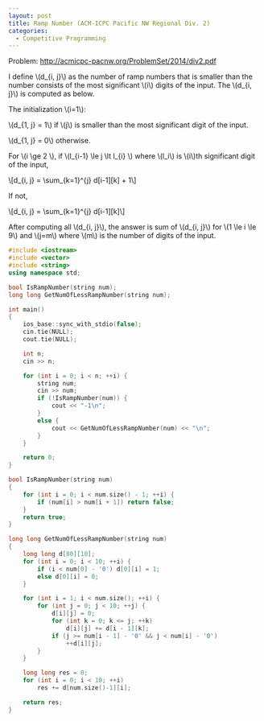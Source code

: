 ```yaml
---
layout: post
title: Ramp Number (ACM-ICPC Pacific NW Regional Div. 2)
categories:
  - Competitive Programming
---
```


Problem: <http://acmicpc-pacnw.org/ProblemSet/2014/div2.pdf>

I define \\(d_{i, j}\\) as the number of ramp numbers that is smaller than the number consists of the most significant \\(i\\) digits of the input. The \\(d_{i, j}\\) is computed as below.

The initialization \\(i=1\\):

\\(d_{1, j} = 1\\) if \\(j\\) is smaller than the most significant digit of the input.

\\(d_{1, j} = 0\\) otherwise.

For \\(i \ge 2 \\), if \\(l_{i-1} \le j \lt l_{i} \\) where \\(l_i\\) is \\(i\\)th significant digit of the input,

\\[d_{i, j} = \sum_{k=1}^{j} d[i-1][k] + 1\\]

If not,

\\[d_{i, j} = \sum_{k=1}^{j} d[i-1][k]\\]

After computing all \\(d_{i, j}\\), the answer is sum of \\(d_{i, j}\\) for \\(1 \le i \le 9\\) and \\(j=m\\) where \\(m\\) is the number of digits of the input.

```c++
#include <iostream>
#include <vector>
#include <string>
using namespace std;

bool IsRampNumber(string num);
long long GetNumOfLessRampNumber(string num);

int main()
{
	ios_base::sync_with_stdio(false);
	cin.tie(NULL);
	cout.tie(NULL);

	int n;
	cin >> n;

	for (int i = 0; i < n; ++i) {
		string num;
		cin >> num;
		if (!IsRampNumber(num)) {
			cout << "-1\n";
		}
		else {
			cout << GetNumOfLessRampNumber(num) << "\n";
		}
	}

	return 0;
}

bool IsRampNumber(string num)
{
	for (int i = 0; i < num.size() - 1; ++i) {
		if (num[i] > num[i + 1]) return false;
	}
	return true;
}

long long GetNumOfLessRampNumber(string num)
{
	long long d[80][10];
	for (int i = 0; i < 10; ++i) {
		if (i < num[0] - '0') d[0][i] = 1;
		else d[0][i] = 0;
	}

	for (int i = 1; i < num.size(); ++i) {
		for (int j = 0; j < 10; ++j) {
			d[i][j] = 0;
			for (int k = 0; k <= j; ++k)
				d[i][j] += d[i - 1][k];
			if (j >= num[i - 1] - '0' && j < num[i] - '0')
				++d[i][j];
		}
	}

	long long res = 0;
	for (int i = 0; i < 10; ++i)
		res += d[num.size()-1][i];

	return res;
}
```
